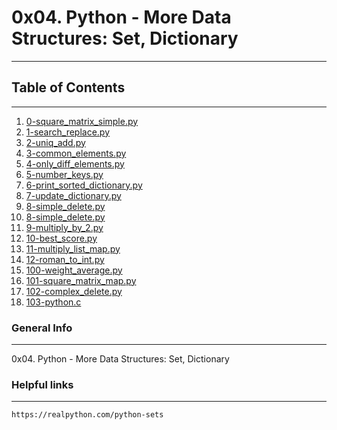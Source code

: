 # 0x04. Python - More Data Structures: Set, Dictionary
***

## Table of Contents
***
1. [0-square_matrix_simple.py](./0-square_matrix_simple.py)
2. [1-search_replace.py](./1-search_replace.py)
3. [2-uniq_add.py](./2-uniq_add.py)
4. [3-common_elements.py](./3-common_elements.py)
5. [4-only_diff_elements.py](./4-only_diff_elements.py)
6. [5-number_keys.py](./5-number_keys.py)
7. [6-print_sorted_dictionary.py](./6-print_sorted_dictionary.py)
8. [7-update_dictionary.py](./7-update_dictionary.py)
9. [8-simple_delete.py](./8-simple_delete.py)
10. [8-simple_delete.py](./8-simple_delete.py)
11. [9-multiply_by_2.py](./9-multiply_by_2.py)
12. [10-best_score.py](./10-best_score.py)
13. [11-multiply_list_map.py](./11-multiply_list_map.py)
14. [12-roman_to_int.py](./#)
15. [100-weight_average.py](./100-weight_average.py)
16. [101-square_matrix_map.py](./#)
17. [102-complex_delete.py](./#)
18. [103-python.c](./#)


### General Info
***
0x04. Python - More Data Structures: Set, Dictionary

### Helpful links
***
```https://realpython.com/python-sets```
